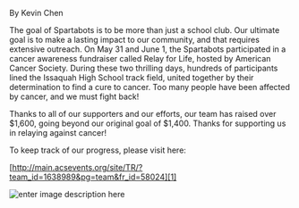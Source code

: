 <!--t Issaquah Relay for Life t-->

By Kevin Chen

The goal of Spartabots is to be more than just a school club. Our ultimate goal is to make a lasting impact to our community, and that requires extensive outreach. On May 31 and June 1, the Spartabots participated in a cancer awareness fundraiser called Relay for Life, hosted by American Cancer Society. During these two thrilling days, hundreds of participants lined the Issaquah High School track field, united together by their determination to find a cure to cancer. Too many people have been affected by cancer, and we must fight back! 

Thanks to all of our supporters and our efforts, our team has raised over $1,600, going beyond our original goal of $1,400. Thanks for supporting us in relaying against cancer!

To keep track of our progress, please visit here:

[http://main.acsevents.org/site/TR/?team_id=1638989&pg=team&fr_id=58024][1]


![enter image description here][2]


  [1]: http://main.acsevents.org/site/TR/?team_id=1638989&pg=team&fr_id=58024
  [2]: //www.spartabots.org/uploads/2014/08/team_photo_relay_for_life.jpg